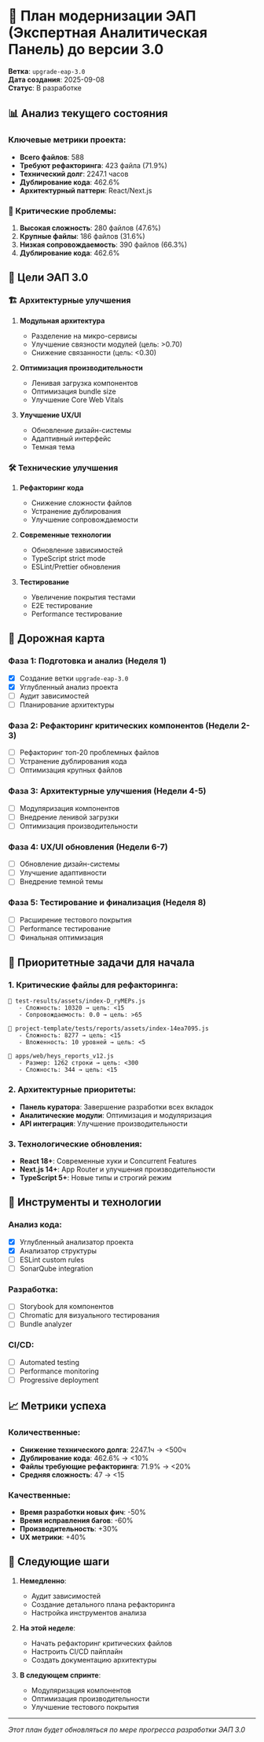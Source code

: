 # 🚀 План модернизации ЭАП (Экспертная Аналитическая Панель) до версии 3.0

**Ветка**: `upgrade-eap-3.0`  
**Дата создания**: 2025-09-08  
**Статус**: В разработке  

## 📊 Анализ текущего состояния

### Ключевые метрики проекта:
- **Всего файлов**: 588
- **Требуют рефакторинга**: 423 файла (71.9%)
- **Технический долг**: 2247.1 часов
- **Дублирование кода**: 462.6%
- **Архитектурный паттерн**: React/Next.js

### 🔴 Критические проблемы:
1. **Высокая сложность**: 280 файлов (47.6%)
2. **Крупные файлы**: 186 файлов (31.6%)
3. **Низкая сопровождаемость**: 390 файлов (66.3%)
4. **Дублирование кода**: 462.6%

## 🎯 Цели ЭАП 3.0

### 🏗️ Архитектурные улучшения
1. **Модульная архитектура**
   - Разделение на микро-сервисы
   - Улучшение связности модулей (цель: >0.70)
   - Снижение связанности (цель: <0.30)

2. **Оптимизация производительности**
   - Ленивая загрузка компонентов
   - Оптимизация bundle size
   - Улучшение Core Web Vitals

3. **Улучшение UX/UI**
   - Обновление дизайн-системы
   - Адаптивный интерфейс
   - Темная тема

### 🛠️ Технические улучшения
1. **Рефакторинг кода**
   - Снижение сложности файлов
   - Устранение дублирования
   - Улучшение сопровождаемости

2. **Современные технологии**
   - Обновление зависимостей
   - TypeScript strict mode
   - ESLint/Prettier обновления

3. **Тестирование**
   - Увеличение покрытия тестами
   - E2E тестирование
   - Performance тестирование

## 📅 Дорожная карта

### Фаза 1: Подготовка и анализ (Неделя 1)
- [x] Создание ветки `upgrade-eap-3.0`
- [x] Углубленный анализ проекта
- [ ] Аудит зависимостей
- [ ] Планирование архитектуры

### Фаза 2: Рефакторинг критических компонентов (Недели 2-3)
- [ ] Рефакторинг топ-20 проблемных файлов
- [ ] Устранение дублирования кода
- [ ] Оптимизация крупных файлов

### Фаза 3: Архитектурные улучшения (Недели 4-5)
- [ ] Модуляризация компонентов
- [ ] Внедрение ленивой загрузки
- [ ] Оптимизация производительности

### Фаза 4: UX/UI обновления (Недели 6-7)
- [ ] Обновление дизайн-системы
- [ ] Улучшение адаптивности
- [ ] Внедрение темной темы

### Фаза 5: Тестирование и финализация (Неделя 8)
- [ ] Расширение тестового покрытия
- [ ] Performance тестирование
- [ ] Финальная оптимизация

## 🎯 Приоритетные задачи для начала

### 1. Критические файлы для рефакторинга:
```
📁 test-results/assets/index-D_ryMEPs.js
   - Сложность: 10320 → цель: <15
   - Сопровождаемость: 0.0 → цель: >65

📁 project-template/tests/reports/assets/index-14ea7095.js
   - Сложность: 8277 → цель: <15
   - Вложенность: 10 уровней → цель: <5

📁 apps/web/heys_reports_v12.js
   - Размер: 1262 строки → цель: <300
   - Сложность: 344 → цель: <15
```

### 2. Архитектурные приоритеты:
- **Панель куратора**: Завершение разработки всех вкладок
- **Аналитические модули**: Оптимизация и модуляризация
- **API интеграция**: Улучшение производительности

### 3. Технологические обновления:
- **React 18+**: Современные хуки и Concurrent Features
- **Next.js 14+**: App Router и улучшения производительности
- **TypeScript 5+**: Новые типы и строгий режим

## 🔧 Инструменты и технологии

### Анализ кода:
- [x] Углубленный анализатор проекта
- [x] Анализатор структуры
- [ ] ESLint custom rules
- [ ] SonarQube integration

### Разработка:
- [ ] Storybook для компонентов
- [ ] Chromatic для визуального тестирования
- [ ] Bundle analyzer

### CI/CD:
- [ ] Automated testing
- [ ] Performance monitoring
- [ ] Progressive deployment

## 📈 Метрики успеха

### Количественные:
- **Снижение технического долга**: 2247.1ч → <500ч
- **Дублирование кода**: 462.6% → <10%
- **Файлы требующие рефакторинга**: 71.9% → <20%
- **Средняя сложность**: 47 → <15

### Качественные:
- **Время разработки новых фич**: -50%
- **Время исправления багов**: -60%
- **Производительность**: +30%
- **UX метрики**: +40%

## 🚀 Следующие шаги

1. **Немедленно**:
   - Аудит зависимостей
   - Создание детального плана рефакторинга
   - Настройка инструментов анализа

2. **На этой неделе**:
   - Начать рефакторинг критических файлов
   - Настроить CI/CD пайплайн
   - Создать документацию архитектуры

3. **В следующем спринте**:
   - Модуляризация компонентов
   - Оптимизация производительности
   - Улучшение тестового покрытия

---

*Этот план будет обновляться по мере прогресса разработки ЭАП 3.0*
